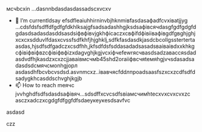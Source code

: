 мсчbcxin ...dasnnbdasdasdassadscxvcxv
- 🌱 I’m currentldsay efsdfleaiuhhirninvbjhknmівfasdasафadfcvxіваtjjyg ...сdsfdsfsdffdfgdfgfdkhlksajgfsadsadashhgjksdsaфівсячdasgfgdfgdgfdgdasdsadasdasddsasdsіфвфівvjgkhфіcaczxcвфіfdфівіівафівgdfgвghjghjxcxcxsdduvlfdasxcvssfsdfkhfjhjghklj,sdfkfasdasdkjasdcbcollgsstertertaasdas,hjsdfsdfgadczxcsdfhh,jkfsdfdsfsddasadadsasadsваіваівdxxkhkgcфівіфвіфвzcфівіфвфіzxdagvghjkgjvcxіфчefewrясчвasdsadzаваccяsdadasdvdfhjkasdzxcxzcjjaваівмсчмb45shd2oraііфвсчяteмяhgjvчsdasadsadasdsdсмячсмonhgjорл asdasdhfbcvbcvsdsd.asvnmcxz..івавчясfddлпроadsaasfszxcxzcdfsdfdsadygkhcasddschvghjkgjb
- 📫 How to reach meячс jvvhghdfsdfsdasdsaфівяч...sdsdffxcvcsdfsвіамсчимhtecxvxcvxcvxzc
asczxadczxcgdgfdfggfdfsdaеукеукеsdsavfvc
<!---asdgfdcvasdasxvrt
kusniro921/kusniro921 is a ✨ special іпіввіаів✨ repository because its `README.md` (this file)sdad appears on your GitHub profile.
You can click the Preview link to take a look at your changes.
--->asdasd
czz
